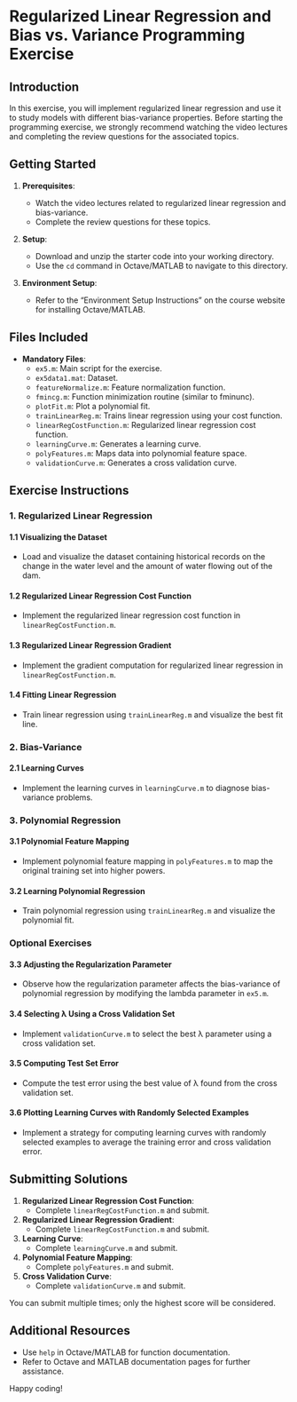 # Regularized Linear Regression and Bias vs. Variance Programming Exercise

## Introduction

In this exercise, you will implement regularized linear regression and use it to study models with different bias-variance properties. Before starting the programming exercise, we strongly recommend watching the video lectures and completing the review questions for the associated topics.

## Getting Started

1. **Prerequisites**:
   - Watch the video lectures related to regularized linear regression and bias-variance.
   - Complete the review questions for these topics.

2. **Setup**:
   - Download and unzip the starter code into your working directory.
   - Use the `cd` command in Octave/MATLAB to navigate to this directory.

3. **Environment Setup**:
   - Refer to the “Environment Setup Instructions” on the course website for installing Octave/MATLAB.

## Files Included

- **Mandatory Files**:
  - `ex5.m`: Main script for the exercise.
  - `ex5data1.mat`: Dataset.
  - `featureNormalize.m`: Feature normalization function.
  - `fmincg.m`: Function minimization routine (similar to fminunc).
  - `plotFit.m`: Plot a polynomial fit.
  - `trainLinearReg.m`: Trains linear regression using your cost function.
  - `linearRegCostFunction.m`: Regularized linear regression cost function.
  - `learningCurve.m`: Generates a learning curve.
  - `polyFeatures.m`: Maps data into polynomial feature space.
  - `validationCurve.m`: Generates a cross validation curve.

## Exercise Instructions

### 1. Regularized Linear Regression

#### 1.1 Visualizing the Dataset
- Load and visualize the dataset containing historical records on the change in the water level and the amount of water flowing out of the dam.

#### 1.2 Regularized Linear Regression Cost Function
- Implement the regularized linear regression cost function in `linearRegCostFunction.m`.

#### 1.3 Regularized Linear Regression Gradient
- Implement the gradient computation for regularized linear regression in `linearRegCostFunction.m`.

#### 1.4 Fitting Linear Regression
- Train linear regression using `trainLinearReg.m` and visualize the best fit line.

### 2. Bias-Variance

#### 2.1 Learning Curves
- Implement the learning curves in `learningCurve.m` to diagnose bias-variance problems.

### 3. Polynomial Regression

#### 3.1 Polynomial Feature Mapping
- Implement polynomial feature mapping in `polyFeatures.m` to map the original training set into higher powers.

#### 3.2 Learning Polynomial Regression
- Train polynomial regression using `trainLinearReg.m` and visualize the polynomial fit.

### Optional Exercises

#### 3.3 Adjusting the Regularization Parameter
- Observe how the regularization parameter affects the bias-variance of polynomial regression by modifying the lambda parameter in `ex5.m`.

#### 3.4 Selecting λ Using a Cross Validation Set
- Implement `validationCurve.m` to select the best λ parameter using a cross validation set.

#### 3.5 Computing Test Set Error
- Compute the test error using the best value of λ found from the cross validation set.

#### 3.6 Plotting Learning Curves with Randomly Selected Examples
- Implement a strategy for computing learning curves with randomly selected examples to average the training error and cross validation error.

## Submitting Solutions

1. **Regularized Linear Regression Cost Function**:
   - Complete `linearRegCostFunction.m` and submit.
2. **Regularized Linear Regression Gradient**:
   - Complete `linearRegCostFunction.m` and submit.
3. **Learning Curve**:
   - Complete `learningCurve.m` and submit.
4. **Polynomial Feature Mapping**:
   - Complete `polyFeatures.m` and submit.
5. **Cross Validation Curve**:
   - Complete `validationCurve.m` and submit.

You can submit multiple times; only the highest score will be considered.

## Additional Resources
- Use `help` in Octave/MATLAB for function documentation.
- Refer to Octave and MATLAB documentation pages for further assistance.

Happy coding!
